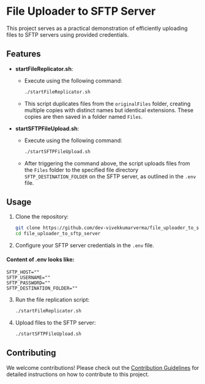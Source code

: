 
# File Uploader to SFTP Server

This project serves as a practical demonstration of efficiently uploading files to SFTP servers using provided credentials.

## Features

- **startFileReplicator.sh**: 
  - Execute using the following command:
    ```bash
    ./startFileReplicator.sh
    ```
  - This script duplicates files from the `originalFiles` folder, creating multiple copies with distinct names but identical extensions. These copies are then saved in a folder named `Files`.

- **startSFTPFileUpload.sh**:
  - Execute using the following command:
    ```bash
    ./startSFTPFileUpload.sh
    ```
  - After triggering the command above, the script uploads files from the `Files` folder to the specified file directory `SFTP_DESTINATION_FOLDER` on the SFTP server, as outlined in the `.env` file.

## Usage

1. Clone the repository:
   ```bash
   git clone https://github.com/dev-vivekkumarverma/file_uploader_to_sftp_server.git
   cd file_uploader_to_sftp_server
   ```

2. Configure your SFTP server credentials in the `.env` file.
  
  #### Content of .env looks like:
  
  ```
  SFTP_HOST=""
  SFTP_USERNAME=""
  SFTP_PASSWORD=""
  SFTP_DESTINATION_FOLDER=""
  ```
3. Run the file replication script:
   ```bash
   ./startFileReplicator.sh
   ```

4. Upload files to the SFTP server:
   ```bash
   ./startSFTPFileUpload.sh
   ```

## Contributing

We welcome contributions! Please check out the [Contribution Guidelines](CONTRIBUTING.md) for detailed instructions on how to contribute to this project.



